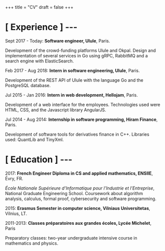+++
title = "CV"
draft = false
+++

# [ Experience ] ---

Sept 2017 - Today: **Software engineer, Ulule**, Paris.

Development of the crowd-funding platforms Ulule and Okpal. Design and
implementation of several services in Go using gRPC, RabbitMQ and a
search engine with ElasticSearch.

Feb 2017 - Aug 2018: **Intern in software engineering, Ulule**, Paris.

Development of the REST API of Ulule with the language Go and the
PostgreSQL database.

Jul 2015 - Jan 2016: **Intern in web development, Hellojam**, Paris.

Development of a web interface for the employees. Technologies used were
HTML, CSS, and the Javascript library AngularJS.

Jul 2014 - Aug 2014: **Internship in software programming, Hiram
Finance**, Paris.

Development of software tools for derivatives finance in C++. Libraries
used: QuantLib and TinyXml.

# [ Education ] ---

2017: **French Engineer Diploma in CS and applied mathematics, ENSIIE**,
Évry, FR.

*École Nationale Supérieure d’Informatique pour l’Industrie et
l’Entreprise*, National Graduate Engineering School. Coursework about
algorithm analysis, calculus, formal proof, cybersecurity and software
programming.

2015: **Erasmus Semester in computer science, Vilniaus Universitetas**,
Vilnius, LT.

2011-2013: **Classes préparatoires aux grandes écoles, Lycée Michelet**,
Paris

Preparatory classes: two-year undergraduate intensive course in
mathematics and physics.
